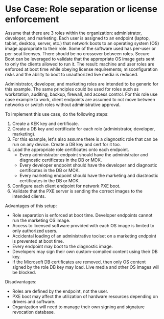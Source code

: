 # Use Case: Role separation or license enforcement
Assume that there are 3 roles within the organization: administrator, developer, and marketing. Each user is assigned to an endpoint (laptop,
tablet, desktop, server, etc.) that network boots to an operating system (OS) image appropriate to their role. Some of the software used has
per-user or per-seat licenses. There should be no crossover between roles. Secure Boot can be leveraged to validate that the appropriate
OS image gets sent to only the clients allowed to run it. The result: machine and user roles are enforced at boot time while
obeying license requirements; misconfiguration risks and the ability to boot to unauthorized live media is reduced.

Administrator, developer, and marketing roles are intended to be generic for this example. The same principles could be used for roles
such as workstation, auditing, backup, firewall, and access control. For this role use case example to work, client endpoints are assumed
to not move between networks or switch roles without administrative approval.

To implement this use case, do the following steps:
1. Create a KEK key and certificate.
2. Create a DB key and certificate for each role (administrator, developer, marketing).
3. For this example, let's also assume there is a diagnostic role that can be run on any device. Create a DB key and cert for it too.
4. Load the appropriate role certificates onto each endpoint.
   - Every administrator endpoint should have the administrator and diagnostic certificates in the DB or MOK.
   - Every developer endpoint should have the developer and diagnostic certificates in the DB or MOK.
   - Every marketing endpoint should have the marketing and diastnostic certificates in the DB or MOK.
5. Configure each client endpoint for network PXE boot.
6. Validate that the PXE server is sending the correct images to the intended clients.

Advantages of this setup:
- Role separation is enforced at boot time. Developer endpoints cannot run the marketing OS image.
- Access to licensed software provided with each OS image is limited to only authorized users.
- Accidental loading of an administrative toolset on a marketing endpoint is prevented at boot time.
- Every endpoint may boot to the diagnostic image.
- Developers may sign their own custom-compiled content using their DB key.
- If the Microsoft DB certificates are removed, then only OS content signed by the role DB key may load. Live media and other OS images will be blocked.

Disadvantages:
- Roles are defined by the endpoint, not the user.
- PXE boot may affect the utilization of hardware resources depending on drivers and software.
- Organization will need to manage their own signing and signature revocation database.
